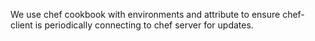 We use chef cookbook with environments and attribute to ensure chef-client is periodically connecting to chef server for updates.

